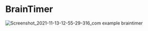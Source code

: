 # BrainTimer
![Screenshot_2021-11-13-12-55-29-316_com example braintimer](https://user-images.githubusercontent.com/46570466/141607716-606f5f89-08da-4f68-9661-e20861b01aac.jpg)
